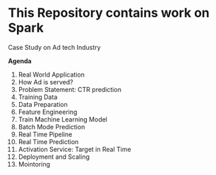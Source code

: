 # This Repository contains work on Spark

Case Study on Ad tech Industry

**Agenda**
1. Real World Application
2. How Ad is served?
3. Problem Statement: CTR prediction
4. Training Data
5. Data Preparation
6. Feature Engineering
7. Train Machine Learning Model
8. Batch Mode Prediction
9. Real Time Pipeline
10. Real Time Prediction
11. Activation Service: Target in Real Time
12. Deployment and Scaling
13. Mointoring
